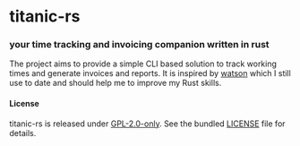 # titanic-rs

### your time tracking and invoicing companion written in rust



The project aims to provide a simple CLI based solution to track working times and generate invoices and reports.
It is inspired by [watson](http://tailordev.github.io/Watson/) which I still use to date and should help me to
improve my Rust skills.



#### License

titanic-rs is released under [GPL-2.0-only](https://spdx.org/licenses/GPL-2.0-only.html).
See the bundled [LICENSE](./LICENSE) file for details.
